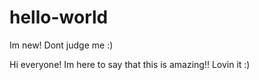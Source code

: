 # hello-world
Im new! Dont judge me :)

Hi everyone!
Im here to say that this is amazing!! Lovin it :)
